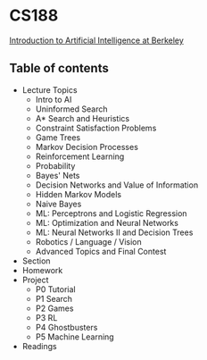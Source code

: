 # CS188

[Introduction to Artificial Intelligence at Berkeley](https://inst.eecs.berkeley.edu/~cs188/fa18/index.html)

## Table of contents 

- Lecture Topics
  - Intro to AI
  - Uninformed Search
  - A\* Search and Heuristics
  - Constraint Satisfaction Problems
  - Game Trees
  - Markov Decision Processes
  - Reinforcement Learning
  - Probability
  - Bayes' Nets
  - Decision Networks and Value of Information
  - Hidden Markov Models
  - Naive Bayes
  - ML: Perceptrons and Logistic Regression 
  - ML: Optimization and Neural Networks 
  - ML: Neural Networks II and Decision Trees
  - Robotics / Language / Vision
  - Advanced Topics and Final Contest
- Section
- Homework
- Project
  - P0 Tutorial
  - P1 Search
  - P2 Games
  - P3 RL
  - P4 Ghostbusters
  - P5 Machine Learning
- Readings

